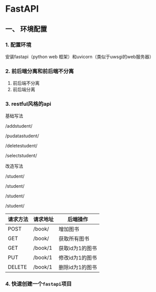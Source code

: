 # FastAPI

## 一、 环境配置

### 1. 配置环境

安装fastapi（python web 框架）和uvicorn（类似于uwsgi的web服务器）

### 2. 前后端分离和前后端不分离

1. 前后端不分离
2. 前后端分离

### 3. restful风格的api

基础写法

/addstudent/

/pudatastudent/

/deletestudent/

/selectstudent/

改造写法

/student/

/student/

/student/

/student/



| 请求方法 | 请求地址 | 后端操作        |
| -------- | -------- | --------------- |
| POST     | /book/   | 增加图书        |
| GET      | /book/   | 获取所有图书    |
| GET      | /book/1  | 获取id为1的图书 |
| PUT      | /book/1  | 修改id为1的图书 |
| DELETE   | /book/1  | 删除id为1的图书 |

### 4. 快速创建一个`fastapi`项目



